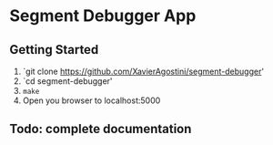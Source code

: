 # Segment Debugger App

## Getting Started

1. `git clone https://github.com/XavierAgostini/segment-debugger'
2. `cd segment-debugger'
3. `make`
4. Open you browser to localhost:5000

## Todo: complete documentation